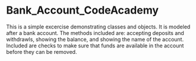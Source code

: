 # Bank_Account_CodeAcademy
This is a simple excercise demonstrating classes and objects. It is modeled after a bank account. The methods included are: accepting deposits and withdrawls, showing the balance, and showing the name of the account. Included are checks to make sure that funds are available in the account before they can be removed.
